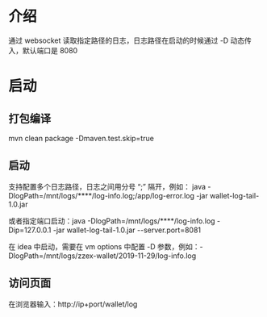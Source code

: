 # 介绍
通过 websocket 读取指定路径的日志，日志路径在启动的时候通过 -D 动态传入，默认端口是 8080

# 启动

## 打包编译
mvn clean package -Dmaven.test.skip=true

## 启动
支持配置多个日志路径，日志之间用分号 “;” 隔开，例如：
java -DlogPath=/mnt/logs/****/log-info.log;/app/log-error.log  -jar wallet-log-tail-1.0.jar


或者指定端口启动：java -DlogPath=/mnt/logs/****/log-info.log -Dip=127.0.0.1 -jar wallet-log-tail-1.0.jar --server.port=8081

在 idea 中启动，需要在 vm options 中配置 -D 参数，例如：-DlogPath=/mnt/logs/zzex-wallet/2019-11-29/log-info.log

## 访问页面
在浏览器输入：http://ip+port/wallet/log